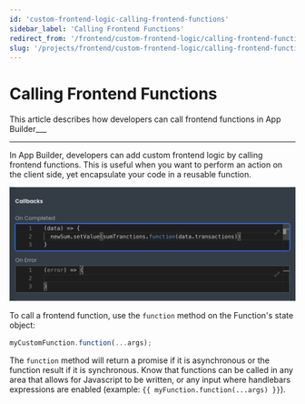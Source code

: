 ```yaml
---
id: 'custom-frontend-logic-calling-frontend-functions'
sidebar_label: 'Calling Frontend Functions'
redirect_from: '/frontend/custom-frontend-logic/calling-frontend-functions'
slug: '/projects/frontend/custom-frontend-logic/calling-frontend-functions'
---
```


# Calling Frontend Functions

This article describes how developers can call frontend functions in App Builder\_\_\_

---

In App Builder, developers can add custom frontend logic by calling frontend functions. This is useful when you want to perform an action on the client side, yet encapsulate your code in a reusable function.

![Calling Frontend Functions](./_images/ab-custom-frontend-logic-calling-frontend-functions-1.png)

To call a frontend function, use the `function` method on the Function's state object:

```javascript
myCustomFunction.function(...args);
```

The `function` method will return a promise if it is asynchronous or the function result if it is synchronous. Know that functions can be called in any area that allows for Javascript to be written, or any input where handlebars expressions are enabled (example: `{{ myFunction.function(...args) }}`).
